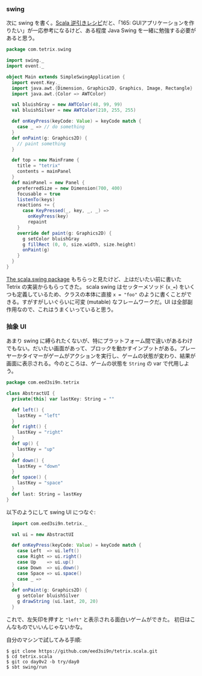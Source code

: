 
  [amazon]: http://www.amazon.co.jp/dp/4798125415

### swing

次に swing を書く。[Scala 逆引きレシピ][amazon]だと、「165: GUIアプリケーションを作りたい」が一応参考になるけど、ある程度 Java Swing を一緒に勉強する必要があると思う。

```scala
package com.tetrix.swing

import swing._
import event._

object Main extends SimpleSwingApplication {
  import event.Key._
  import java.awt.{Dimension, Graphics2D, Graphics, Image, Rectangle}
  import java.awt.{Color => AWTColor}

  val bluishGray = new AWTColor(48, 99, 99)
  val bluishSilver = new AWTColor(210, 255, 255)

  def onKeyPress(keyCode: Value) = keyCode match {
    case _ => // do something
  }
  def onPaint(g: Graphics2D) {
    // paint something
  }  

  def top = new MainFrame {
    title = "tetrix"
    contents = mainPanel
  }
  def mainPanel = new Panel {
    preferredSize = new Dimension(700, 400)
    focusable = true
    listenTo(keys)
    reactions += {
      case KeyPressed(_, key, _, _) =>
        onKeyPress(key)
        repaint
    }
    override def paint(g: Graphics2D) {
      g setColor bluishGray
      g fillRect (0, 0, size.width, size.height)
      onPaint(g)
    }
  }
}
```

[The scala.swing package](http://www.scala-lang.org/sites/default/files/sids/imaier/Mon,%202009-11-02,%2008:55/scala-swing-design.pdf) もちらっと見たけど、上はだいたい前に書いた Tetrix の実装からもらってきた。
scala swing はセッターメソッド (`x_=`) をいくつも定義しているため、クラスの本体に直接 `x = "foo"` のように書くことができる。すがすがしいぐらいに可変 (mutable) なフレームワークだ。UI は全部副作用なので、これはうまくいっていると思う。

### 抽象 UI

あまり swing に縛られたくないが、特にプラットフォーム間で違いがあるわけでもない。だいたい画面があって、ブロックを動かすインプットがある。プレーヤーかタイマーがゲームがアクションを実行し、ゲームの状態が変わり、結果が画面に表示される。今のところは、ゲームの状態を `String` の var で代用しよう。

```scala
package com.eed3si9n.tetrix

class AbstractUI {
  private[this] var lastKey: String = ""

  def left() {
    lastKey = "left"
  }
  def right() {
    lastKey = "right"
  }
  def up() {
    lastKey = "up"
  }
  def down() {
    lastKey = "down"
  }
  def space() {
    lastKey = "space"
  }
  def last: String = lastKey
}
```

以下のようにして swing UI につなぐ:

```scala
  import com.eed3si9n.tetrix._

  val ui = new AbstractUI

  def onKeyPress(keyCode: Value) = keyCode match {
    case Left  => ui.left()
    case Right => ui.right()
    case Up    => ui.up()
    case Down  => ui.down()
    case Space => ui.space()
    case _ =>
  }
  def onPaint(g: Graphics2D) {
    g setColor bluishSilver
    g drawString (ui.last, 20, 20)
  }  
```

これで、左矢印を押すと `"left"` と表示される面白いゲームができた。
初日はこんなものでいいんじゃないかな。

自分のマシンで試してみる手順:

```
$ git clone https://github.com/eed3si9n/tetrix.scala.git
$ cd tetrix.scala
$ git co day0v2 -b try/day0
$ sbt swing/run
```
